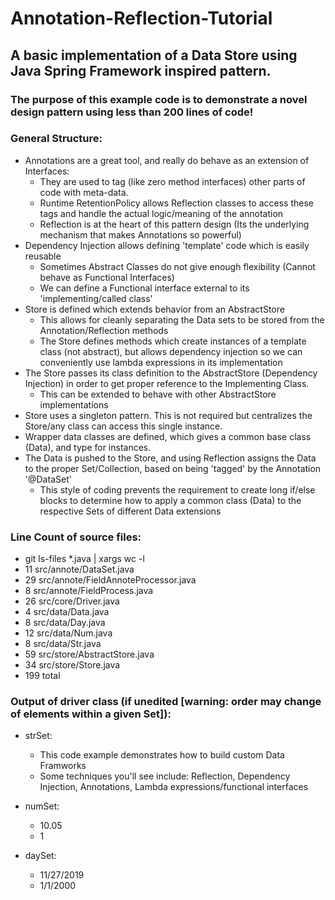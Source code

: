 # Annotation-Reflection-Tutorial
## A basic implementation of a Data Store using Java Spring Framework inspired pattern.

### The purpose of this example code is to demonstrate a novel design pattern using less than 200 lines of code!

### General Structure:
* Annotations are a great tool, and really do behave as an extension of Interfaces:
  * They are used to tag (like zero method interfaces) other parts of code with meta-data.
  * Runtime RetentionPolicy allows Reflection classes to access these tags and handle the actual logic/meaning of the annotation
  * Reflection is at the heart of this pattern design (Its the underlying mechanism that makes Annotations so powerful)
* Dependency Injection allows defining 'template' code which is easily reusable
  * Sometimes Abstract Classes do not give enough flexibility (Cannot behave as Functional Interfaces)
  * We can define a Functional interface external to its 'implementing/called class'
* Store is defined which extends behavior from an AbstractStore
  * This allows for cleanly separating the Data sets to be stored from the Annotation/Reflection methods
  * The Store defines methods which create instances of a template class (not abstract), but allows dependency injection so we can conveniently use lambda expressions in its implementation
* The Store passes its class definition to the AbstractStore (Dependency Injection) in order to get proper reference to the Implementing Class.
  * This can be extended to behave with other AbstractStore implementations
* Store uses a singleton pattern. This is not required but centralizes the Store/any class can access this single instance.
* Wrapper data classes are defined, which gives a common base class (Data), and type for instances.
* The Data is pushed to the Store, and using Reflection assigns the Data to the proper Set/Collection, based on being 'tagged' by the Annotation '@DataSet'
  * This style of coding prevents the requirement to create long if/else blocks to determine how to apply a common class (Data) to the respective Sets of different Data extensions

### Line Count of source files:
  * git ls-files *.java | xargs wc -l
  * 11 src/annote/DataSet.java
  * 29 src/annote/FieldAnnoteProcessor.java
  * 8 src/annote/FieldProcess.java
  * 26 src/core/Driver.java
  * 4 src/data/Data.java
  * 8 src/data/Day.java
  * 12 src/data/Num.java
  * 8 src/data/Str.java
  * 59 src/store/AbstractStore.java
  * 34 src/store/Store.java
  * 199 total




### Output of driver class (if unedited [warning: order may change of elements within a given Set]):

 * strSet:
   * This code example demonstrates how to build custom Data Framworks
   * Some techniques you'll see include: Reflection, Dependency Injection, Annotations, Lambda expressions/functional interfaces

 * numSet:
   * 10.05
   * 1

 * daySet:
   * 11/27/2019
   * 1/1/2000
